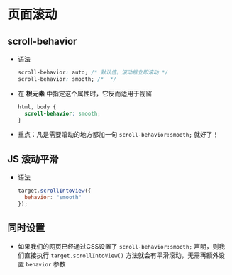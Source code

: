# 页面滚动

## scroll-behavior

  - 语法

    ```css
    scroll-behavior: auto; /* 默认值。滚动框立即滚动 */
    scroll-behavior: smooth; /*  */
    ```

  - 在 **根元素** 中指定这个属性时，它反而适用于视窗

    ```css
    html, body {
      scroll-behavior: smooth;
    }
    ```

  - 重点：凡是需要滚动的地方都加一句 `scroll-behavior:smooth;` 就好了！

## JS 滚动平滑

  - 语法

    ```js
    target.scrollIntoView({
      behavior: "smooth"
    });
    ```

## 同时设置

  - 如果我们的网页已经通过CSS设置了 `scroll-behavior:smooth;` 声明，则我们直接执行 `target.scrollIntoView()` 方法就会有平滑滚动，无需再额外设置 `behavior` 参数

